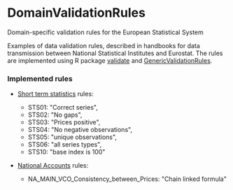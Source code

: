 # DomainValidationRules
Domain-specific validation rules for the European Statistical System


Examples of data validation rules, described in handbooks for data transmission
between National Statistical Institutes and Eurostat. The rules are implemented
using R package [validate](https://cran.r-project.org/package=validate) and [GenericValidationRules](https://github.com/SNStatComp/GenericValidationRules).


### Implemented rules

- [Short term statistics](STS) rules:
   - STS01: "Correct series",
   - STS02: "No gaps",
   - STS03: "Prices positive",
   - STS04: "No negative observations",
   - STS05: "unique observations",
   - STS06: "all series types",
   - STS10: "base index is 100"

- [National Accounts](NA) rules:
   - NA_MAIN_VCO_Consistency_between_Prices: "Chain linked formula"


